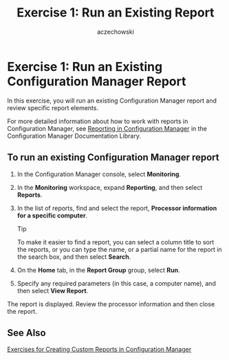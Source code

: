 ﻿---
title: 'Exercise 1: Run an Existing Report'
titleSuffix: Configuration Manager
description: Run an existing Configuration Manager report and review specific report elements.
ms.date: 04/30/2019
ms.prod: configuration-manager
ms.technology: configmgr-other #app client compliance hybrid osd protect sum
ms.topic: conceptual
ms.collection: M365-identity-device-management
ms.assetid: 1b64ec8e-3635-492d-9309-b49bb54deb8f
author: aczechowski
ms.author: aaroncz
manager: dougeby
---

# Exercise 1: Run an Existing Configuration Manager Report

In this exercise, you will run an existing Configuration Manager report and review specific report elements.

For more detailed information about how to work with reports in Configuration Manager, see [Reporting in Configuration Manager](/sccm/core/servers/manage/reporting) in the Configuration Manager Documentation Library.

## To run an existing Configuration Manager report

1. In the Configuration Manager console, select **Monitoring**.
1. In the **Monitoring** workspace, expand **Reporting**, and then select **Reports**.
1. In the list of reports, find and select the report, **Processor information for a specific computer**.

   > [!TIP]
   > To make it easier to find a report, you can select a column title to sort the reports, or you can type the name, or a partial name for the report in the search box, and then select **Search**.

1. On the **Home** tab, in the **Report Group** group, select **Run**.
1. Specify any required parameters (in this case, a computer name), and then select **View Report**.

The report is displayed. Review the processor information and then close the report.

## See Also

[Exercises for Creating Custom Reports in Configuration Manager](exercises-creating-custom-reports-configuration-manager.md)